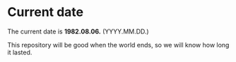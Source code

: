 # Current date

The current date is **1982.08.06.** (YYYY.MM.DD.)

This repository will be good when the world ends, so we will know how long it lasted.